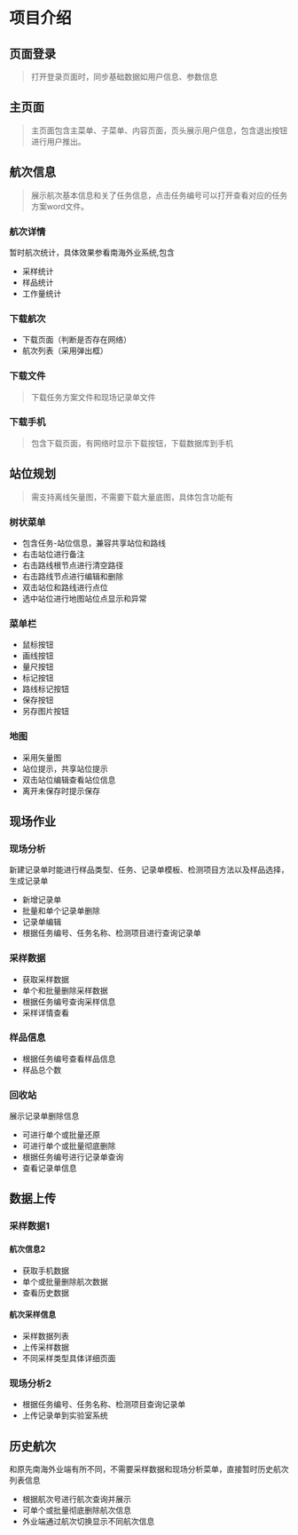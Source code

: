 # 项目介绍

## 页面登录

> 打开登录页面时，同步基础数据如用户信息、参数信息

## 主页面

> 主页面包含主菜单、子菜单、内容页面，页头展示用户信息，包含退出按钮进行用户推出。

## 航次信息

> 展示航次基本信息和关了任务信息，点击任务编号可以打开查看对应的任务方案word文件。

### 航次详情

暂时航次统计，具体效果参看南海外业系统,包含

- 采样统计
- 样品统计
- 工作量统计

### 下载航次

- 下载页面（判断是否存在网络）
- 航次列表（采用弹出框）

### 下载文件

> 下载任务方案文件和现场记录单文件

### 下载手机

> 包含下载页面，有网络时显示下载按钮，下载数据库到手机

## 站位规划

> 需支持离线矢量图，不需要下载大量底图，具体包含功能有

### 树状菜单

- 包含任务-站位信息，兼容共享站位和路线
- 右击站位进行备注
- 右击路线根节点进行清空路径
- 右击路线节点进行编辑和删除
- 双击站位和路线进行点位
- 选中站位进行地图站位点显示和异常

### 菜单栏

- 鼠标按钮
- 画线按钮
- 量尺按钮
- 标记按钮
- 路线标记按钮
- 保存按钮
- 另存图片按钮

### 地图

- 采用矢量图
- 站位提示，共享站位提示
- 双击站位编辑查看站位信息
- 离开未保存时提示保存

## 现场作业

### 现场分析

新建记录单时能进行样品类型、任务、记录单模板、检测项目方法以及样品选择，生成记录单

- 新增记录单
- 批量和单个记录单删除
- 记录单编辑
- 根据任务编号、任务名称、检测项目进行查询记录单

### 采样数据

- 获取采样数据
- 单个和批量删除采样数据
- 根据任务编号查询采样信息
- 采样详情查看

### 样品信息

- 根据任务编号查看样品信息
- 样品总个数

### 回收站

展示记录单删除信息

- 可进行单个或批量还原
- 可进行单个或批量彻底删除
- 根据任务编号进行记录单查询
- 查看记录单信息

## 数据上传

### 采样数据1

#### 航次信息2

- 获取手机数据
- 单个或批量删除航次数据
- 查看历史数据

#### 航次采样信息

- 采样数据列表
- 上传采样数据
- 不同采样类型具体详细页面

### 现场分析2

- 根据任务编号、任务名称、检测项目查询记录单
- 上传记录单到实验室系统

## 历史航次

和原先南海外业端有所不同，不需要采样数据和现场分析菜单，直接暂时历史航次列表信息

- 根据航次号进行航次查询并展示
- 可单个或批量彻底删除航次信息
- 外业端通过航次切换显示不同航次信息
